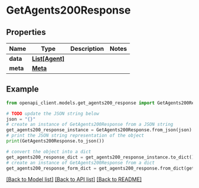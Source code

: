 # GetAgents200Response


## Properties

Name | Type | Description | Notes
------------ | ------------- | ------------- | -------------
**data** | [**List[Agent]**](Agent.md) |  | 
**meta** | [**Meta**](Meta.md) |  | 

## Example

```python
from openapi_client.models.get_agents200_response import GetAgents200Response

# TODO update the JSON string below
json = "{}"
# create an instance of GetAgents200Response from a JSON string
get_agents200_response_instance = GetAgents200Response.from_json(json)
# print the JSON string representation of the object
print(GetAgents200Response.to_json())

# convert the object into a dict
get_agents200_response_dict = get_agents200_response_instance.to_dict()
# create an instance of GetAgents200Response from a dict
get_agents200_response_form_dict = get_agents200_response.from_dict(get_agents200_response_dict)
```
[[Back to Model list]](../README.md#documentation-for-models) [[Back to API list]](../README.md#documentation-for-api-endpoints) [[Back to README]](../README.md)


